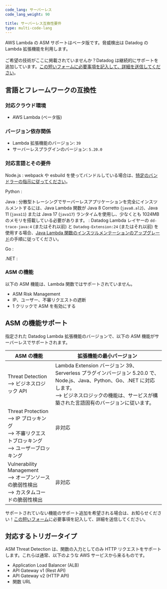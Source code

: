 ```yaml
---
code_lang: サーバーレス
code_lang_weight: 90

title: サーバーレス互換性要件
type: multi-code-lang
---
```


<div class="alert alert-info">AWS Lambda の ASM サポートはベータ版です。脅威検出は Datadog の Lambda 拡張機能を利用します。<br><br>ご希望の技術がここに掲載されていませんか？Datadog は継続的にサポートを追加しています。<a href="https://forms.gle/gHrxGQMEnAobukfn7">この短いフォームに必要事項を記入して、詳細を送信してください</a>。</div>

## 言語とフレームワークの互換性

### 対応クラウド環境

- AWS Lambda (ベータ版)

### バージョン依存関係

- Lambda 拡張機能のバージョン: `39`
- サーバーレスプラグインのバージョン: `5.20.0`

### 対応言語とその要件

Node.js
: webpack や esbuild を使ってバンドルしている場合は、[特定のバンドラーの指示に従ってください][4]。

Python
:

Java
: 分散型トレーシングでサーバーレスアプリケーションを完全にインスツルメントするには、Java Lambda 関数が Java 8 Corretto (`java8.al2`)、Java 11 (`java11`) または Java 17 (`java17`) ランタイムを使用し、少なくとも 1024MB のメモリを搭載している必要があります。
: Datadog Lambda レイヤーの `dd-trace-java:4` (またはそれ以前) と `Datadog-Extension:24` (またはそれ以前) を使用する場合、[Java Lambda 関数のインスツルメンテーションのアップグレード][3]の手順に従ってください。

Go
:

.NET
:

### ASM の機能
以下の ASM 機能は、Lambda 関数ではサポートされていません。
 - ASM Risk Management
 - IP、ユーザー、不審リクエストの遮断
 - 1 クリックで ASM を有効にする

## ASM の機能サポート

指定された Datadog Lambda 拡張機能のバージョンで、以下の ASM 機能がサーバーレスでサポートされます。

| ASM の機能                   | 拡張機能の最小バージョン |
| -------------------------------- | ----------------------------|
| Threat Detection <br/> --> ビジネスロジック API  | Lambda Extension バージョン 39、Serverless プラグインバージョン 5.20.0 で、Node.js、Java、Python、Go、.NET に対応します。 <br/> --> ビジネスロジックの機能は、サービスが構築された言語固有のバージョンに従います。 |
| Threat Protection <br/> --> IP ブロッキング <br/> --> 不審リクエストブロッキング <br> --> ユーザーブロッキング   | 非対応<br/><br/><br/> |
| Vulnerability Management <br/> --> オープンソースの脆弱性検出 <br/> --> カスタムコードの脆弱性検出 | 非対応<br/> |


<div class="alert alert-info">サポートされていない機能のサポート追加を希望される場合は、お知らせください！<a href="https://forms.gle/gHrxGQMEnAobukfn7">この短いフォーム</a>に必要事項を記入して、詳細を送信してください。</div>

## 対応するトリガータイプ

ASM Threat Detection は、関数の入力としてのみ HTTP リクエストをサポートします。これらは通常、以下のような AWS サービスから来るものです。

- Application Load Balancer (ALB)
- API Gateway v1 (Rest API)
- API Gateway v2 (HTTP API)
- 関数 URL


[1]: /ja/serverless/distributed_tracing/
[2]: /ja/serverless/guide/datadog_forwarder_python
[3]: /ja/serverless/guide/upgrade_java_instrumentation
[4]: /ja/serverless/guide/serverless_tracing_and_bundlers/
